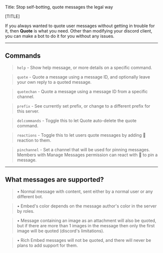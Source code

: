 Title: Stop self-botting, quote messages the legal way

[TITLE]

If you always wanted to quote user messages without getting in trouble for it, then **Quote** is what you need.
Other than modifying your discord client, you can make a bot to do it for you without any issues.

---

## Commands
> `help` - Show help message, or more details on a specific command.

> `quote` - Quote a message using a message ID, and optionally leave your own reply to a quoted message.

> `quotechan` - Quote a message using a message ID from a specific channel.

> `prefix` - See currently set prefix, or change to a different prefix for this server.

> `delcommands` - Toggle this to let Quote auto-delete the quote command.

> `reactions` - Toggle this to let users quote messages by adding 💬 reaction to them.

> `pinchannel` - Set a channel that will be used for pinning messages. Members with Manage Messages permission can react with 📌 to pin a message.

---

## What messages are supported?
> • Normal message with content, sent either by a normal user or any different bot.

> • Embed's color depends on the message author's color in the server by roles.

> • Message containing an image as an attachment will also be quoted, but if there are more than 1 images in the message then only the first image will be quoted (discord's limitations).

> • Rich Embed messages will not be quoted, and there will never be plans to add support for them.
